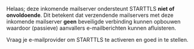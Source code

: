 Helaas; deze inkomende mailserver ondersteunt STARTTLS <strong>niet of onvoldoende</strong>. Dit betekent dat verzendende mailservers met deze inkomende mailserver <strong>geen</strong> beveiligde verbinding kunnen opbouwen waardoor (passieve) aanvallers e-mailberichten kunnen afluisteren. 


Vraag je e-mailprovider om STARTTLS te activeren en goed in te stellen.
